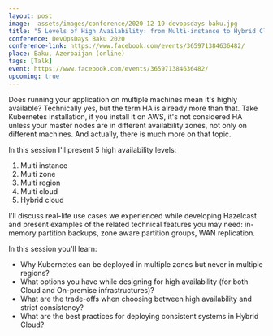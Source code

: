 ```yaml
---
layout: post
image:  assets/images/conference/2020-12-19-devopsdays-baku.jpg
title: "5 Levels of High Availability: from Multi-instance to Hybrid Cloud"
conference: DevOpsDays Baku 2020
conference-link: https://www.facebook.com/events/365971384636482/
place: Baku, Azerbaijan (online)
tags: [Talk]
event: https://www.facebook.com/events/365971384636482/
upcoming: true
---
```


Does running your application on multiple machines mean it's highly available? Technically yes, but the term HA is already more than that. Take Kubernetes installation, if you install it on AWS, it's not considered HA unless your master nodes are in different availability zones, not only on different machines. And actually, there is much more on that topic.

In this session I'll present 5 high availability levels:
1. Multi instance
2. Multi zone
3. Multi region
4. Multi cloud
5. Hybrid cloud

I'll discuss real-life use cases we experienced while developing Hazelcast and present examples of the related technical features you may need: in-memory partition backups, zone aware partition groups, WAN replication.

In this session you'll learn:
- Why Kubernetes can be deployed in multiple zones but never in multiple regions?
- What options you have while designing for high availability (for both Cloud and On-premise infrastructures)?
- What are the trade-offs when choosing between high availability and strict consistency?
- What are the best practices for deploying consistent systems in Hybrid Cloud?
